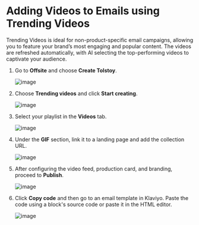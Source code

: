 # Adding Videos to Emails using Trending Videos

Trending Videos is ideal for non-product-specific email campaigns, allowing you to feature your brand’s most engaging and popular content. The videos are refreshed automatically, with AI selecting the top-performing videos to captivate your audience.

1. Go to **Offsite** and choose **Create Tolstoy**.

   ![image](https://github.com/user-attachments/assets/b942bdcd-7518-4c00-9339-33db18b60364)

2. Choose **Trending videos** and click **Start creating**.

   ![image](https://github.com/user-attachments/assets/b3c6a1c3-3d2d-42ae-bb6f-1a395e60b645)
   
3. Select your playlist in the **Videos** tab.

   ![image](https://github.com/user-attachments/assets/44e73e4c-11b8-40f9-af75-f00177d2cb09)

4. Under the **GIF** section, link it to a landing page and add the collection URL.

   ![image](https://github.com/user-attachments/assets/a9a04699-7372-4f12-ad13-14869100feb8)

5. After configuring the video feed, production card, and branding, proceed to **Publish**.

   ![image](https://github.com/user-attachments/assets/2878555b-20ee-4f8a-a592-d5532f72285e)

6. Click **Copy code** and then go to an email template in Klaviyo. Paste the code using a block's source code or paste it in the HTML editor.
   
   ![image](https://github.com/user-attachments/assets/c0a2d6f1-6cfc-442c-9829-4d9b0b83fe10)
